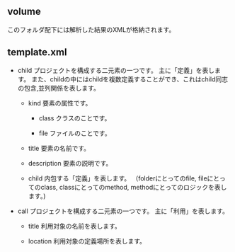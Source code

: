 
## volume

このフォルダ配下には解析した結果のXMLが格納されます。


## template.xml

- child
    プロジェクトを構成する二元素の一つです。
    主に「定義」を表します。
    また、childの中にはchildを複数定義することができ、これはchild同志の包含,並列関係を表します。

    - kind
        要素の属性です。

        - class
            クラスのことです。
        
        - file
            ファイルのことです。

    - title
        要素の名前です。

    - description
        要素の説明です。

    - child
        内包する「定義」を表します。
        （folderにとってのfile,
        fileにとってのclass,
        classにとってのmethod,
        methodにとってのロジックを表します。)

- call
    プロジェクトを構成する二元素の一つです。
    主に「利用」を表します。

    - title 
        利用対象の名前を表します。

    - location
        利用対象の定義場所を表します。


